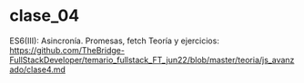 # clase_04
ES6(III): Asincronía. Promesas, fetch
Teoría y ejercicios: https://github.com/TheBridge-FullStackDeveloper/temario_fullstack_FT_jun22/blob/master/teoria/js_avanzado/clase4.md